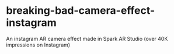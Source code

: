 # breaking-bad-camera-effect-instagram
An instagram AR camera effect made in Spark AR Studio (over 40K impressions on Instagram)
